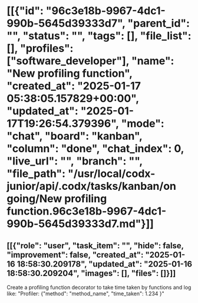 # [[{"id": "96c3e18b-9967-4dc1-990b-5645d39333d7", "parent_id": "", "status": "", "tags": [], "file_list": [], "profiles": ["software_developer"], "name": "New profiling function", "created_at": "2025-01-17 05:38:05.157829+00:00", "updated_at": "2025-01-17T19:26:54.379396", "mode": "chat", "board": "kanban", "column": "done", "chat_index": 0, "live_url": "", "branch": "", "file_path": "/usr/local/codx-junior/api/.codx/tasks/kanban/on going/New profiling function.96c3e18b-9967-4dc1-990b-5645d39333d7.md"}]]
## [[{"role": "user", "task_item": "", "hide": false, "improvement": false, "created_at": "2025-01-16 18:58:30.209178", "updated_at": "2025-01-16 18:58:30.209204", "images": [], "files": []}]]
Create a profiling function decorator to take time taken by functions and log like: "Profiler: {"method": "method_name", "time_taken": 1.234 }" 